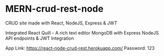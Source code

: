 # MERN-crud-rest-node
CRUD site made with React, NodeJS, Express &amp; JWT 

Integrated React Quill - A rich text editor
MongoDB with Express
NodeJS API endpoints & JWT Integration

App Link: https://react-node-crud-rest.herokuapp.com/
Password: 123
